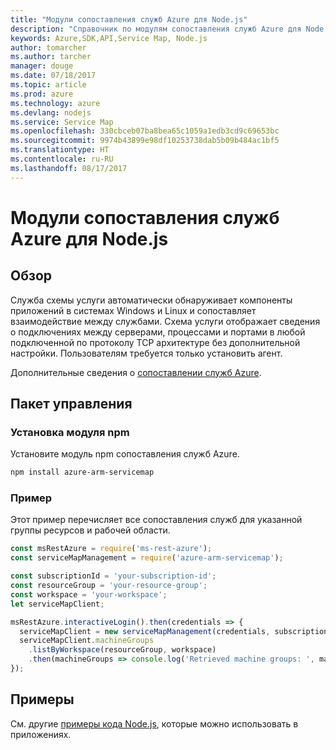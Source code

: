 ```yaml
---
title: "Модули сопоставления служб Azure для Node.js"
description: "Справочник по модулям сопоставления служб Azure для Node.js"
keywords: Azure,SDK,API,Service Map, Node.js
author: tomarcher
ms.author: tarcher
manager: douge
ms.date: 07/18/2017
ms.topic: article
ms.prod: azure
ms.technology: azure
ms.devlang: nodejs
ms.service: Service Map
ms.openlocfilehash: 330cbceb07ba8bea65c1059a1edb3cd9c69653bc
ms.sourcegitcommit: 9974b43899e98df10253738dab5b09b484ac1bf5
ms.translationtype: HT
ms.contentlocale: ru-RU
ms.lasthandoff: 08/17/2017
---
```

# <a name="azure-service-map-modules-for-nodejs"></a>Модули сопоставления служб Azure для Node.js

## <a name="overview"></a>Обзор

Служба схемы услуги автоматически обнаруживает компоненты приложений в системах Windows и Linux и сопоставляет взаимодействие между службами. Схема услуги отображает сведения о подключениях между серверами, процессами и портами в любой подключенной по протоколу TCP архитектуре без дополнительной настройки. Пользователям требуется только установить агент.

Дополнительные сведения о [сопоставлении служб Azure](https://docs.microsoft.com/azure/operations-management-suite/operations-management-suite-service-map).

## <a name="management-package"></a>Пакет управления

### <a name="install-the-npm-module"></a>Установка модуля npm

Установите модуль npm сопоставления служб Azure.

```bash
npm install azure-arm-servicemap
```

### <a name="example"></a>Пример

Этот пример перечисляет все сопоставления служб для указанной группы ресурсов и рабочей области.

```javascript
const msRestAzure = require('ms-rest-azure');
const serviceMapManagement = require('azure-arm-servicemap');

const subscriptionId = 'your-subscription-id';
const resourceGroup = 'your-resource-group';
const workspace = 'your-workspace';
let serviceMapClient;

msRestAzure.interactiveLogin().then(credentials => {
  serviceMapClient = new serviceMapManagement(credentials, subscriptionId);
  serviceMapClient.machineGroups
    .listByWorkspace(resourceGroup, workspace)
    .then(machineGroups => console.log('Retrieved machine groups: ', machineGroups));
});
```

## <a name="samples"></a>Примеры

См. другие [примеры кода Node.js](https://azure.microsoft.com/resources/samples/?platform=nodejs), которые можно использовать в приложениях.
